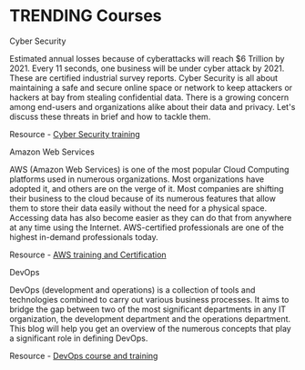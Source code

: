 # TRENDING Courses

Cyber Security 

Estimated annual losses because of cyberattacks will reach $6 Trillion by 2021. Every 11 seconds, one business will be under cyber attack by 2021. These are certified industrial survey reports. 
Cyber Security is all about maintaining a safe and secure online space or network to keep attackers or hackers at bay from stealing confidential data. There is a growing concern among end-users and organizations alike about their data and privacy. Let's discuss these threats in brief and how to tackle them. 

Resource - [Cyber Security training](https://intellipaat.com/course-cat/cyber-security/)

Amazon Web Services

AWS (Amazon Web Services) is one of the most popular Cloud Computing platforms used in numerous organizations. Most organizations have adopted it, and others are on the verge of it. Most companies are shifting their business to the cloud because of its numerous features that allow them to store their data easily without the need for a physical space. Accessing data has also become easier as they can do that from anywhere at any time using the Internet. AWS-certified professionals are one of the highest in-demand professionals today.

Resource - [AWS training and Certification](https://intellipaat.com/aws-certification-training-online/)

DevOps 

DevOps (development and operations) is a collection of tools and technologies combined to carry out various business processes. It aims to bridge the gap between two of the most significant departments in any IT organization, the development department and the operations department. This blog will help you get an overview of the numerous concepts that play a significant role in defining DevOps.

Resource - [DevOps course and training](https://intellipaat.com/devops-certification-training/)
